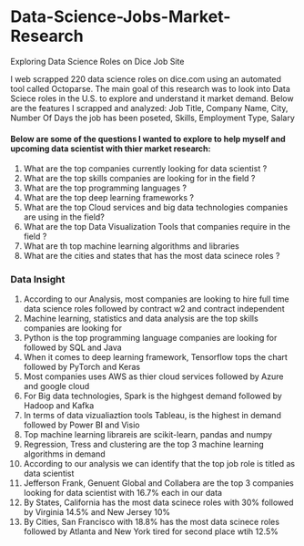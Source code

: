 # Data-Science-Jobs-Market-Research
Exploring Data Science Roles on Dice Job Site

I web scrapped 220 data science roles on dice.com using an automated tool called Octoparse.
The main goal of this research was to look into Data Sciece roles in the U.S. to explore and understand it market demand. Below are the features I scrapped and analyzed:
Job Title, Company Name, City, Number Of Days the job has been poseted, Skills, Employment Type, Salary

#### Below are some of the questions I wanted to explore to help myself and upcoming data scientist with thier market research:
1. What are the top companies currently looking for data scientist ?
2. What are the top skills companies are looking for in the field ?
3. What are the top programming languages ?
4. What are the top deep learning frameworks ?
5. What are the top Cloud services and big data technologies companies are using in the field?
6. What are the top Data Visualization Tools that companies require in the field ?
7. What are th top machine learning algorithms and libraries
8. What are the cities and states that has the most data scinece roles ?

### Data Insight
 1. According to our Analysis, most companies are looking to hire full time data science roles followed by contract w2 and contract independent 
 2. Machine learning, statistics and data analysis are the top skills companies are looking for
 3. Python is the top programming language companies are looking for followed by SQL and Java
 4. When it comes to deep learning framework, Tensorflow tops the chart followed by PyTorch and Keras
 5. Most companies uses AWS as thier cloud services followed by Azure and google cloud
 6. For Big data technologies, Spark is the highgest demand followed by Hadoop and Kafka
 7. In terms of data vizualiaztion tools Tableau, is the highest in demand followed by Power BI and Visio
 8. Top machine learning librareis are scikit-learn, pandas and numpy
 9. Regression, Tress and clustering are the top 3 machine learning algorithms in demand 
 10. According to our analysis we can identify that the top job role is titled as data scientist
 11. Jefferson Frank, Genuent Global and Collabera are the top 3 companies looking for data scientist with 16.7% each in our data
 12. By States, California has the most data scinece roles with 30% followed by Virginia 14.5% and New Jersey 10%
 13. By Cities, San Francisco with 18.8% has the most data scinece roles followed by Atlanta and New York tired for second place wtih 12.5%
